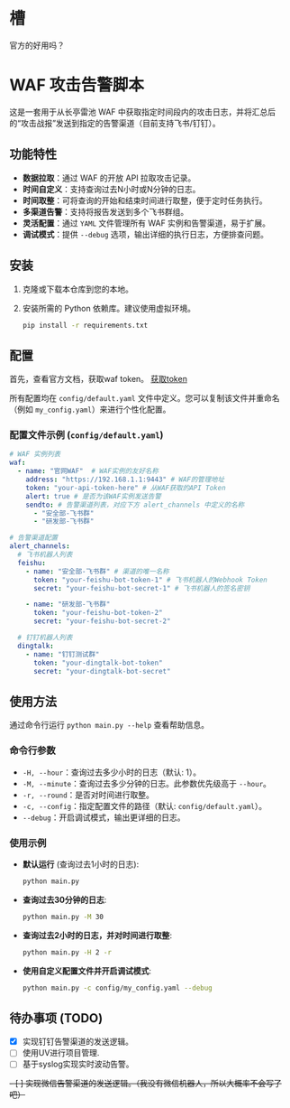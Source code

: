 # 槽

官方的好用吗？

# WAF 攻击告警脚本

这是一套用于从长亭雷池 WAF 中获取指定时间段内的攻击日志，并将汇总后的“攻击战报”发送到指定的告警渠道（目前支持飞书/钉钉）。

## 功能特性

-   **数据拉取**：通过 WAF 的开放 API 拉取攻击记录。
-   **时间自定义**：支持查询过去N小时或N分钟的日志。
-   **时间取整**：可将查询的开始和结束时间进行取整，便于定时任务执行。
-   **多渠道告警**：支持将报告发送到多个飞书群组。
-   **灵活配置**：通过 `YAML` 文件管理所有 WAF 实例和告警渠道，易于扩展。
-   **调试模式**：提供 `--debug` 选项，输出详细的执行日志，方便排查问题。

## 安装

1.  克隆或下载本仓库到您的本地。
2.  安装所需的 Python 依赖库。建议使用虚拟环境。

    ```bash
    pip install -r requirements.txt
    ```

## 配置

首先，查看官方文档，获取waf token。
[获取token](https://help.waf-ce.chaitin.cn/node/01973fc6-e25e-7eda-8ea8-dae97bdd4213)

所有配置均在 `config/default.yaml` 文件中定义。您可以复制该文件并重命名（例如 `my_config.yaml`）来进行个性化配置。

### 配置文件示例 (`config/default.yaml`)

```yaml
# WAF 实例列表
waf:
  - name: "官网WAF"  # WAF实例的友好名称
    address: "https://192.168.1.1:9443" # WAF的管理地址
    token: "your-api-token-here" # 从WAF获取的API Token
    alert: true # 是否为该WAF实例发送告警
    sendto: # 告警渠道列表，对应下方 alert_channels 中定义的名称
      - "安全部-飞书群"
      - "研发部-飞书群"

# 告警渠道配置
alert_channels:
  # 飞书机器人列表
  feishu:
    - name: "安全部-飞书群" # 渠道的唯一名称
      token: "your-feishu-bot-token-1" # 飞书机器人的Webhook Token
      secret: "your-feishu-bot-secret-1" # 飞书机器人的签名密钥

    - name: "研发部-飞书群"
      token: "your-feishu-bot-token-2"
      secret: "your-feishu-bot-secret-2"

  # 钉钉机器人列表
  dingtalk:
    - name: "钉钉测试群"
      token: "your-dingtalk-bot-token"
      secret: "your-dingtalk-bot-secret"
```

## 使用方法

通过命令行运行 `python main.py --help` 查看帮助信息。

### 命令行参数

-   `-H, --hour`：查询过去多少小时的日志（默认: 1）。
-   `-M, --minute`：查询过去多少分钟的日志。此参数优先级高于 `--hour`。
-   `-r, --round`：是否对时间进行取整。
-   `-c, --config`：指定配置文件的路径（默认: `config/default.yaml`）。
-   `--debug`：开启调试模式，输出更详细的日志。

### 使用示例

-   **默认运行** (查询过去1小时的日志):
    ```bash
    python main.py
    ```

-   **查询过去30分钟的日志**:
    ```bash
    python main.py -M 30
    ```

-   **查询过去2小时的日志，并对时间进行取整**:
    ```bash
    python main.py -H 2 -r
    ```

-   **使用自定义配置文件并开启调试模式**:
    ```bash
    python main.py -c config/my_config.yaml --debug
    ```

## 待办事项 (TODO)

-   [X] 实现钉钉告警渠道的发送逻辑。
-   [ ] 使用UV进行项目管理.
-   [ ] 基于syslog实现实时波动告警。

~~-   [ ] 实现微信告警渠道的发送逻辑。（我没有微信机器人，所以大概率不会写了吧）~~